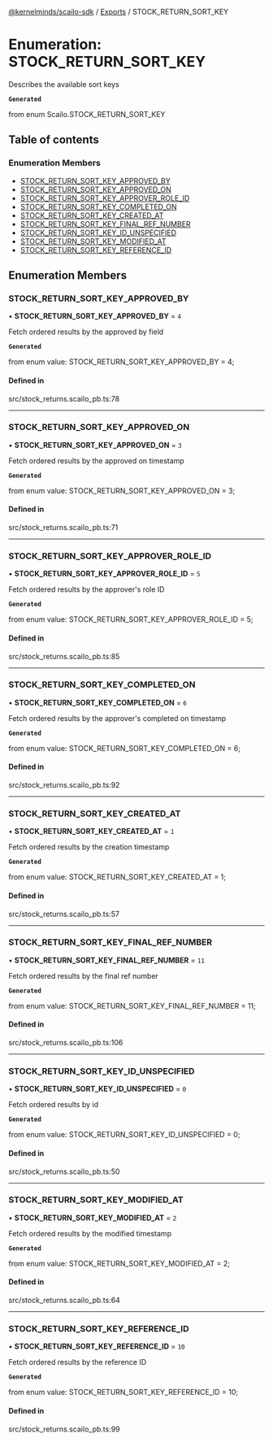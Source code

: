 [@kernelminds/scailo-sdk](../README.md) / [Exports](../modules.md) / STOCK\_RETURN\_SORT\_KEY

# Enumeration: STOCK\_RETURN\_SORT\_KEY

Describes the available sort keys

**`Generated`**

from enum Scailo.STOCK_RETURN_SORT_KEY

## Table of contents

### Enumeration Members

- [STOCK\_RETURN\_SORT\_KEY\_APPROVED\_BY](STOCK_RETURN_SORT_KEY.md#stock_return_sort_key_approved_by)
- [STOCK\_RETURN\_SORT\_KEY\_APPROVED\_ON](STOCK_RETURN_SORT_KEY.md#stock_return_sort_key_approved_on)
- [STOCK\_RETURN\_SORT\_KEY\_APPROVER\_ROLE\_ID](STOCK_RETURN_SORT_KEY.md#stock_return_sort_key_approver_role_id)
- [STOCK\_RETURN\_SORT\_KEY\_COMPLETED\_ON](STOCK_RETURN_SORT_KEY.md#stock_return_sort_key_completed_on)
- [STOCK\_RETURN\_SORT\_KEY\_CREATED\_AT](STOCK_RETURN_SORT_KEY.md#stock_return_sort_key_created_at)
- [STOCK\_RETURN\_SORT\_KEY\_FINAL\_REF\_NUMBER](STOCK_RETURN_SORT_KEY.md#stock_return_sort_key_final_ref_number)
- [STOCK\_RETURN\_SORT\_KEY\_ID\_UNSPECIFIED](STOCK_RETURN_SORT_KEY.md#stock_return_sort_key_id_unspecified)
- [STOCK\_RETURN\_SORT\_KEY\_MODIFIED\_AT](STOCK_RETURN_SORT_KEY.md#stock_return_sort_key_modified_at)
- [STOCK\_RETURN\_SORT\_KEY\_REFERENCE\_ID](STOCK_RETURN_SORT_KEY.md#stock_return_sort_key_reference_id)

## Enumeration Members

### STOCK\_RETURN\_SORT\_KEY\_APPROVED\_BY

• **STOCK\_RETURN\_SORT\_KEY\_APPROVED\_BY** = ``4``

Fetch ordered results by the approved by field

**`Generated`**

from enum value: STOCK_RETURN_SORT_KEY_APPROVED_BY = 4;

#### Defined in

src/stock_returns.scailo_pb.ts:78

___

### STOCK\_RETURN\_SORT\_KEY\_APPROVED\_ON

• **STOCK\_RETURN\_SORT\_KEY\_APPROVED\_ON** = ``3``

Fetch ordered results by the approved on timestamp

**`Generated`**

from enum value: STOCK_RETURN_SORT_KEY_APPROVED_ON = 3;

#### Defined in

src/stock_returns.scailo_pb.ts:71

___

### STOCK\_RETURN\_SORT\_KEY\_APPROVER\_ROLE\_ID

• **STOCK\_RETURN\_SORT\_KEY\_APPROVER\_ROLE\_ID** = ``5``

Fetch ordered results by the approver's role ID

**`Generated`**

from enum value: STOCK_RETURN_SORT_KEY_APPROVER_ROLE_ID = 5;

#### Defined in

src/stock_returns.scailo_pb.ts:85

___

### STOCK\_RETURN\_SORT\_KEY\_COMPLETED\_ON

• **STOCK\_RETURN\_SORT\_KEY\_COMPLETED\_ON** = ``6``

Fetch ordered results by the approver's completed on timestamp

**`Generated`**

from enum value: STOCK_RETURN_SORT_KEY_COMPLETED_ON = 6;

#### Defined in

src/stock_returns.scailo_pb.ts:92

___

### STOCK\_RETURN\_SORT\_KEY\_CREATED\_AT

• **STOCK\_RETURN\_SORT\_KEY\_CREATED\_AT** = ``1``

Fetch ordered results by the creation timestamp

**`Generated`**

from enum value: STOCK_RETURN_SORT_KEY_CREATED_AT = 1;

#### Defined in

src/stock_returns.scailo_pb.ts:57

___

### STOCK\_RETURN\_SORT\_KEY\_FINAL\_REF\_NUMBER

• **STOCK\_RETURN\_SORT\_KEY\_FINAL\_REF\_NUMBER** = ``11``

Fetch ordered results by the final ref number

**`Generated`**

from enum value: STOCK_RETURN_SORT_KEY_FINAL_REF_NUMBER = 11;

#### Defined in

src/stock_returns.scailo_pb.ts:106

___

### STOCK\_RETURN\_SORT\_KEY\_ID\_UNSPECIFIED

• **STOCK\_RETURN\_SORT\_KEY\_ID\_UNSPECIFIED** = ``0``

Fetch ordered results by id

**`Generated`**

from enum value: STOCK_RETURN_SORT_KEY_ID_UNSPECIFIED = 0;

#### Defined in

src/stock_returns.scailo_pb.ts:50

___

### STOCK\_RETURN\_SORT\_KEY\_MODIFIED\_AT

• **STOCK\_RETURN\_SORT\_KEY\_MODIFIED\_AT** = ``2``

Fetch ordered results by the modified timestamp

**`Generated`**

from enum value: STOCK_RETURN_SORT_KEY_MODIFIED_AT = 2;

#### Defined in

src/stock_returns.scailo_pb.ts:64

___

### STOCK\_RETURN\_SORT\_KEY\_REFERENCE\_ID

• **STOCK\_RETURN\_SORT\_KEY\_REFERENCE\_ID** = ``10``

Fetch ordered results by the reference ID

**`Generated`**

from enum value: STOCK_RETURN_SORT_KEY_REFERENCE_ID = 10;

#### Defined in

src/stock_returns.scailo_pb.ts:99
